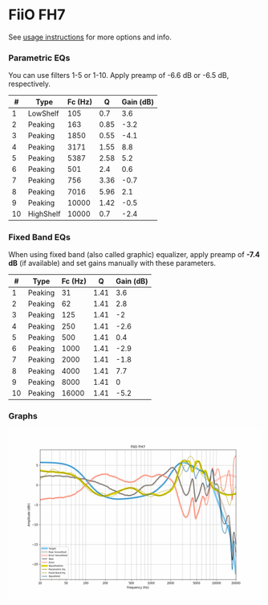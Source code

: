 # FiiO FH7
See [usage instructions](https://github.com/jaakkopasanen/AutoEq#usage) for more options and info.

### Parametric EQs
You can use filters 1-5 or 1-10. Apply preamp of -6.6 dB or -6.5 dB, respectively.

|   # | Type      |   Fc (Hz) |    Q |   Gain (dB) |
|-----|-----------|-----------|------|-------------|
|   1 | LowShelf  |       105 | 0.7  |         3.6 |
|   2 | Peaking   |       163 | 0.85 |        -3.2 |
|   3 | Peaking   |      1850 | 0.55 |        -4.1 |
|   4 | Peaking   |      3171 | 1.55 |         8.8 |
|   5 | Peaking   |      5387 | 2.58 |         5.2 |
|   6 | Peaking   |       501 | 2.4  |         0.6 |
|   7 | Peaking   |       756 | 3.36 |        -0.7 |
|   8 | Peaking   |      7016 | 5.96 |         2.1 |
|   9 | Peaking   |     10000 | 1.42 |        -0.5 |
|  10 | HighShelf |     10000 | 0.7  |        -2.4 |

### Fixed Band EQs
When using fixed band (also called graphic) equalizer, apply preamp of **-7.4 dB** (if available) and set gains manually with these parameters.

|   # | Type    |   Fc (Hz) |    Q |   Gain (dB) |
|-----|---------|-----------|------|-------------|
|   1 | Peaking |        31 | 1.41 |         3.6 |
|   2 | Peaking |        62 | 1.41 |         2.8 |
|   3 | Peaking |       125 | 1.41 |        -2   |
|   4 | Peaking |       250 | 1.41 |        -2.6 |
|   5 | Peaking |       500 | 1.41 |         0.4 |
|   6 | Peaking |      1000 | 1.41 |        -2.9 |
|   7 | Peaking |      2000 | 1.41 |        -1.8 |
|   8 | Peaking |      4000 | 1.41 |         7.7 |
|   9 | Peaking |      8000 | 1.41 |         0   |
|  10 | Peaking |     16000 | 1.41 |        -5.2 |

### Graphs
![](./FiiO%20FH7.png)
